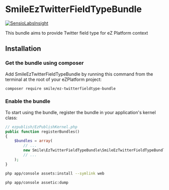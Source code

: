 # SmileEzTwitterFieldTypeBundle

[![SensioLabsInsight](https://insight.sensiolabs.com/projects/b3954da8-43b5-4394-a233-28113d57676c/mini.png)](https://insight.sensiolabs.com/projects/b3954da8-43b5-4394-a233-28113d57676c)

This bundle aims to provide Twitter field type for eZ Platform context

## Installation

### Get the bundle using composer

Add SmileEzTwitterFieldTypeBundle by running this command from the terminal at the root of
your eZPlatform project:

```bash
composer require smile/ez-twitterfieldtype-bundle
```


### Enable the bundle

To start using the bundle, register the bundle in your application's kernel class:

```php
// ezpublish/EzPublishKernel.php
public function registerBundles()
{
    $bundles = array(
        // ...
        new Smile\EzTwitterFieldTypeBundle\SmileEzTwitterFieldTypeBundle(),
        // ...
    );
}
```

```bash
php app/console assets:install --symlink web

php app/console assetic:dump
```
